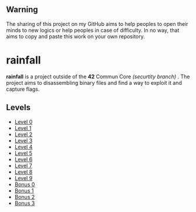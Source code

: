## Warning

The sharing of this project on my GitHub aims to help peoples to open their minds to new logics or help peoples in case of difficulty. In no way, that aims to copy and paste this work on your own repository.

# rainfall

**rainfall** is a project outside of the **42** Commun Core *(securtity branch)* . The project aims to disassembling binary files and find a way to exploit it and capture flags.

## Levels

- [Level 0](/level0)
- [Level 1](/level1)
- [Level 2](/level2)
- [Level 3](/level3)
- [Level 4](/level4)
- [Level 5](/level5)
- [Level 6](/level6)
- [Level 7](/level7)
- [Level 8](/level8)
- [Level 9](/level9)
- [Bonus 0](/bonus0)
- [Bonus 1](/bonus1)
- [Bonus 2](/bonus2)
- [Bonus 3](/bonus3)
